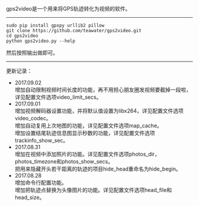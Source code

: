 gps2video是一个用来将GPS轨迹转化为视频的软件。
***
```
sudo pip install gpxpy urllib2 pillow
git clone https://github.com/teawater/gps2video.git
cd gps2video
python gps2video.py --help
```
然后按照输出做即可。
***
更新记录：
* 2017.09.02<br>
  增加自动限制视频时间长度的功能，再不用担心朋友圈发视频要截掉一段啦，详见配置文件选项video_limit_secs。
* 2017.09.01<br>
  增加视频解码器设置功能，并将默认值设置为libx264，详见配置文件选项video_codec。<br>
  增加自动复用上次地图的功能，详见配置文件选项map_cache。<br>
  增加设置结尾轨迹信息图显示秒数的功能，详见配置文件选项trackinfo_show_sec。
* 2017.08.31<br>
  增加在视频中添加照片的功能。详见配置文件选项photos_dir，photos_timezone和photos_show_secs。<br>
  把用来隐藏开头若干距离的轨迹的项目hide_head重命名为hide_begin。
* 2017.08.28<br>
  增加命令行配置功能。<br>
  增加把轨迹点替换为头像图片的功能。详见配置文件选项head_file和head_size。
